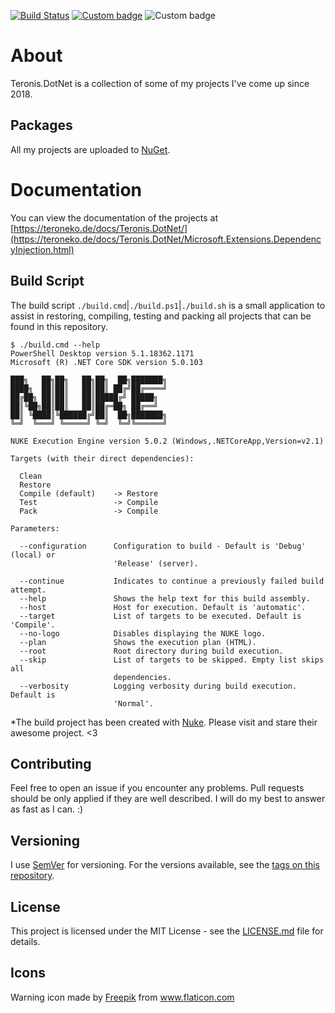 [![Build Status](https://dev.azure.com/teroneko/Teronis.DotNet/_apis/build/status/NuGetPushArtifacts?branchName=develop)](https://dev.azure.com/teroneko/Teronis.DotNet/_build/latest?definitionId=5&branchName=master)
[![Custom badge](https://buildstats.info/nuget/Teronis.MSBuild.Packaging.ProjectBuildInPackage?includePreReleases=true)](https://www.nuget.org/packages?q=Teroneko+Teronis)
![Custom badge](https://img.shields.io/endpoint?url=https%3A%2F%2Fgist.githubusercontent.com%2Fteroneko%2Fa807e920ca2ee8d3e5749366d3528486%2Fraw%2F05805ebd5a26fb58cabb26a42bd6baf467822fd7%2Fpreview-badge.json)

# About

Teronis.DotNet is a collection of some of my projects I've come up since 2018.

## Packages

All my projects are uploaded to [NuGet](https://www.nuget.org/packages?q=Teronis).

# Documentation

You can view the documentation of the projects at [https://teroneko.de/docs/Teronis.DotNet/](https://teroneko.de/docs/Teronis.DotNet/Microsoft.Extensions.DependencyInjection.html)

## Build Script

The build script `./build.cmd`|`./build.ps1`|`./build.sh` is a small application to assist in restoring, compiling, testing and packing all projects that can be found in this repository.

```
$ ./build.cmd --help
PowerShell Desktop version 5.1.18362.1171
Microsoft (R) .NET Core SDK version 5.0.103

███╗   ██╗██╗   ██╗██╗  ██╗███████╗
████╗  ██║██║   ██║██║ ██╔╝██╔════╝
██╔██╗ ██║██║   ██║█████╔╝ █████╗
██║╚██╗██║██║   ██║██╔═██╗ ██╔══╝
██║ ╚████║╚██████╔╝██║  ██╗███████╗
╚═╝  ╚═══╝ ╚═════╝ ╚═╝  ╚═╝╚══════╝

NUKE Execution Engine version 5.0.2 (Windows,.NETCoreApp,Version=v2.1)

Targets (with their direct dependencies):

  Clean
  Restore
  Compile (default)    -> Restore
  Test                 -> Compile
  Pack                 -> Compile

Parameters:

  --configuration      Configuration to build - Default is 'Debug' (local) or
                       'Release' (server).

  --continue           Indicates to continue a previously failed build attempt.
  --help               Shows the help text for this build assembly.
  --host               Host for execution. Default is 'automatic'.
  --target             List of targets to be executed. Default is 'Compile'.
  --no-logo            Disables displaying the NUKE logo.
  --plan               Shows the execution plan (HTML).
  --root               Root directory during build execution.
  --skip               List of targets to be skipped. Empty list skips all
                       dependencies.
  --verbosity          Logging verbosity during build execution. Default is
                       'Normal'.
```
*The build project has been created with [Nuke](https://github.com/nuke-build/nuke). Please visit and stare their awesome project. <3

## Contributing

Feel free to open an issue if you encounter any problems. Pull requests should be only applied if they are well described. I will do my best to answer as fast as I can. :)

## Versioning

I use [SemVer](http://semver.org/) for versioning. For the versions available, see the [tags on this repository](https://github.com/teroneko/Teronis.DotNet/tags).

## License

This project is licensed under the MIT License - see the [LICENSE.md](LICENSE.md) file for details.

## Icons

<div>Warning icon made by <a href="https://www.flaticon.com/authors/freepik" title="Freepik">Freepik</a> from <a href="https://www.flaticon.com/" title="Flaticon">www.flaticon.com</a></div>
